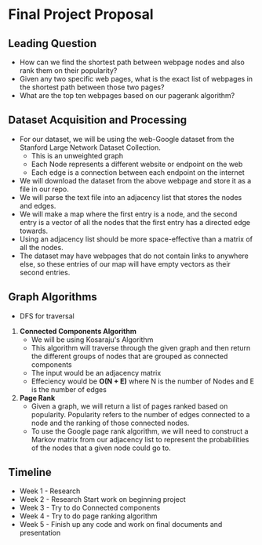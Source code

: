 # Final Project Proposal

## Leading Question
* How can we find the shortest path between webpage nodes and also rank them on their popularity?
* Given any two specific web pages, what is the exact list of webpages in the shortest path between those two pages?
* What are the top ten webpages based on our pagerank algorithm?

## Dataset Acquisition and Processing
* For our dataset, we will be using the web-Google dataset from the Stanford Large Network Dataset Collection. 
    * This is an unweighted graph
    * Each Node represents a different website or endpoint on the web
    * Each edge is a connection between each endpoint on the internet
* We will download the dataset from the above webpage and store it as a file in our repo.
* We will parse the text file into an adjacency list that stores the nodes and edges.
* We will make a map where the first entry is a node, and the second entry is a vector of all the nodes that the first entry has a directed edge towards.
* Using an adjacency list should be more space-effective than a matrix of all the nodes.
* The dataset may have webpages that do not contain links to anywhere else, so these entries of our map will have empty vectors as their second entries.

## Graph Algorithms
* DFS for traversal
1. **Connected Components Algorithm**
    * We will be using Kosaraju's Algorithm
    * This algorithm will traverse through the given graph and then return the different groups of nodes that are grouped as connected components
    * The input would be an adjacency matrix
    * Effeciency would be **O(N + E)** where N is the number of Nodes and E is the number of edges
2. **Page Rank**
    * Given a graph, we will return a list of pages ranked based on popularity. Popularity refers to the number of edges connected to a node and the ranking of those    connected nodes. 
    * To use the Google page rank algorithm, we will need to construct a Markov matrix from our adjacency list to represent the probabilities of the nodes that a        given node could go to.
  
## Timeline
* Week 1 - Research
* Week 2 - Research Start work on beginning project
* Week 3 - Try to do Connected components
* Week 4 - Try to do page ranking algorithm
* Week 5 - Finish up any code and work on final documents and presentation


